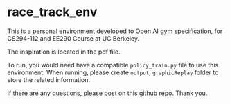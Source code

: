# race_track_env
This is a personal environment developed to Open AI gym specification, for CS294-112 and EE290 Course at UC Berkeley.

The inspiration is located in the pdf file.

To run, you would need have a compatible `policy_train.py` file to use this environment. When running, please create `output`, `graphicReplay` folder to store the related information.

If there are any questions, please post on this github repo. Thank you.

